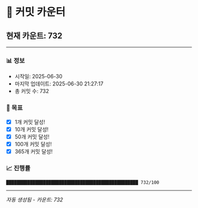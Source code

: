 # 🔢 커밋 카운터

## 현재 카운트: 732

---

### 📊 정보
- 시작일: 2025-06-30
- 마지막 업데이트: 2025-06-30 21:27:17
- 총 커밋 수: 732

### 🎯 목표
- [x] 1개 커밋 달성!
- [x] 10개 커밋 달성!
- [x] 50개 커밋 달성!
- [x] 100개 커밋 달성!
- [x] 365개 커밋 달성!

### 📈 진행률
```
██████████████████████████████████████████████████ 732/100
```

---
*자동 생성됨 - 카운트: 732*
